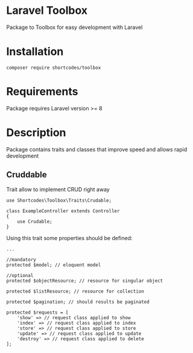 # Laravel Toolbox

Package to Toolbox for easy development with Laravel

# Installation

    composer require shortcodes/toolbox
    
# Requirements

Package requires Laravel version >= 8

# Description

Package contains traits and classes that improve speed and allows rapid development

## Cruddable

Trait allow to implement CRUD right away

    use Shortcodes\Toolbox\Traits\Crudable;
    
    class ExampleController extends Controller
    {
        use Crudable;
    }

Using this trait some properties should be defined:

    ...
    
    //mandatory
    protected $model; // eloquent model
    
    //optional
    protected $objectResource; // resource for singular object
    
    protected $listResource; // resource for collection
    
    protected $pagination; // should results be paginated
    
    protected $requests = [
        'show' => // request class applied to show 
        'index' => // request class applied to index 
        'store' => // request class applied to store 
        'update' => // request class applied to update 
        'destroy' => // request class applied to delete 
    ]; 

